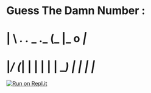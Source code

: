 # Guess The Damn Number :

# | \  _. ._ _  ._    (_  |_  o _|_   
# |_/ (_| | | | | |   __) | | |  |_   

[![Run on Repl.it](https://repl.it/badge/github/karannn14/numberguessgame)](https://repl.it/github/karannn14/numberguessgame)


                                   
